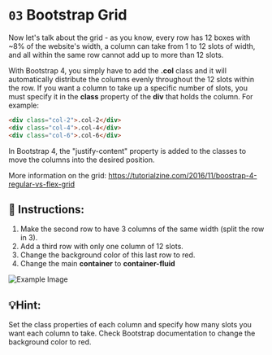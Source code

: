 # `03` Bootstrap Grid

Now let's talk about the grid - as you know, every row has 12 boxes with ~8% of the website's width, a column can take from 1 to 12 slots of width, and all within the same row cannot add up to more than 12 slots.

With Bootstrap 4, you simply have to add the **.col** class and it will automatically distribute the columns evenly throughout the 12 slots within the row.
If you want a column to take up a specific number of slots, you must specify it in the **class** property of the **div** that holds the column.
For example:

```html
<div class="col-2">.col-2</div>
<div class="col-4">.col-4</div>
<div class="col-6">.col-6</div>

```


In Bootstrap 4, the "justify-content" property is added to the classes to move the columns into the desired position.

More information on the grid:
https://tutorialzine.com/2016/11/boostrap-4-regular-vs-flex-grid



## 📝 Instructions:


1. Make the second row to have 3 columns of the same width (split the row in 3).
2. Add a third row with only one column of 12 slots.
3. Change the background color of this last row to red.
4. Change the main **container** to **container-fluid**

![Example Image](https://github.com/4GeeksAcademy/bootstrap-exercises-tutorial/blob/master/.learn/assets/1509892918783_38dc765ee66d5d7e4258e43e5f5dde8d.png?raw=true)

## 💡Hint:
Set the class properties of each column and specify how many slots you want each column to take.
Check Bootstrap documentation to change the background color to red.